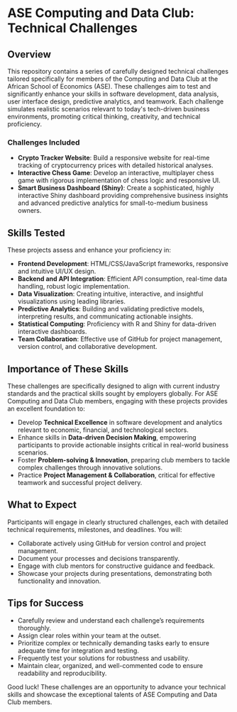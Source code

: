 # ASE Computing and Data Club: Technical Challenges

## Overview

This repository contains a series of carefully designed technical challenges tailored specifically for members of the Computing and Data Club at the African School of Economics (ASE). These challenges aim to test and significantly enhance your skills in software development, data analysis, user interface design, predictive analytics, and teamwork. Each challenge simulates realistic scenarios relevant to today's tech-driven business environments, promoting critical thinking, creativity, and technical proficiency.

### Challenges Included

- **Crypto Tracker Website**: Build a responsive website for real-time tracking of cryptocurrency prices with detailed historical analyses.
- **Interactive Chess Game**: Develop an interactive, multiplayer chess game with rigorous implementation of chess logic and responsive UI.
- **Smart Business Dashboard (Shiny)**: Create a sophisticated, highly interactive Shiny dashboard providing comprehensive business insights and advanced predictive analytics for small-to-medium business owners.

## Skills Tested

These projects assess and enhance your proficiency in:

- **Frontend Development**: HTML/CSS/JavaScript frameworks, responsive and intuitive UI/UX design.
- **Backend and API Integration**: Efficient API consumption, real-time data handling, robust logic implementation.
- **Data Visualization**: Creating intuitive, interactive, and insightful visualizations using leading libraries.
- **Predictive Analytics**: Building and validating predictive models, interpreting results, and communicating actionable insights.
- **Statistical Computing**: Proficiency with R and Shiny for data-driven interactive dashboards.
- **Team Collaboration**: Effective use of GitHub for project management, version control, and collaborative development.

## Importance of These Skills

These challenges are specifically designed to align with current industry standards and the practical skills sought by employers globally. For ASE Computing and Data Club members, engaging with these projects provides an excellent foundation to:

- Develop **Technical Excellence** in software development and analytics relevant to economic, financial, and technological sectors.
- Enhance skills in **Data-driven Decision Making**, empowering participants to provide actionable insights critical in real-world business scenarios.
- Foster **Problem-solving & Innovation**, preparing club members to tackle complex challenges through innovative solutions.
- Practice **Project Management & Collaboration**, critical for effective teamwork and successful project delivery.

## What to Expect

Participants will engage in clearly structured challenges, each with detailed technical requirements, milestones, and deadlines. You will:

- Collaborate actively using GitHub for version control and project management.
- Document your processes and decisions transparently.
- Engage with club mentors for constructive guidance and feedback.
- Showcase your projects during presentations, demonstrating both functionality and innovation.

## Tips for Success

- Carefully review and understand each challenge’s requirements thoroughly.
- Assign clear roles within your team at the outset.
- Prioritize complex or technically demanding tasks early to ensure adequate time for integration and testing.
- Frequently test your solutions for robustness and usability.
- Maintain clear, organized, and well-commented code to ensure readability and reproducibility.

Good luck! These challenges are an opportunity to advance your technical skills and showcase the exceptional talents of ASE Computing and Data Club members.
